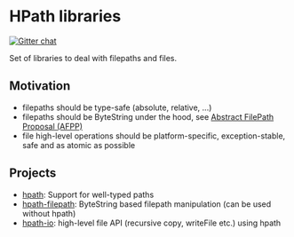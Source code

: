 # HPath libraries

[![Gitter chat](https://badges.gitter.im/Join%20Chat.svg)](https://gitter.im/hasufell/hpath?utm_source=badge&utm_medium=badge&utm_campaign=pr-badge&utm_content=badge)

Set of libraries to deal with filepaths and files.

## Motivation

* filepaths should be type-safe (absolute, relative, ...)
* filepaths should be ByteString under the hood, see [Abstract FilePath Proposal (AFPP)](https://gitlab.haskell.org/ghc/ghc/wikis/proposal/abstract-file-path)
* file high-level operations should be platform-specific, exception-stable, safe and as atomic as possible

## Projects

* [hpath](./hpath): Support for well-typed paths
* [hpath-filepath](./hpath-filepath): ByteString based filepath manipulation (can be used without hpath)
* [hpath-io](./hpath-io): high-level file API (recursive copy, writeFile etc.) using hpath
